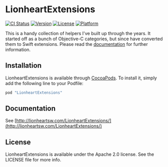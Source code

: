 # LionheartExtensions

[![CI Status](http://img.shields.io/travis/lionheart/LionheartExtensions.svg?style=flat)](https://travis-ci.org/lionheart/LionheartExtensions)
[![Version](https://img.shields.io/cocoapods/v/LionheartExtensions.svg?style=flat)](http://cocoapods.org/pods/LionheartExtensions)
[![License](https://img.shields.io/cocoapods/l/LionheartExtensions.svg?style=flat)](http://cocoapods.org/pods/LionheartExtensions)
[![Platform](https://img.shields.io/cocoapods/p/LionheartExtensions.svg?style=flat)](http://cocoapods.org/pods/LionheartExtensions)

This is a handy collection of helpers I've built up through the years. It started off as a bunch of Objective-C categories, but since have converted them to Swift extensions. Please read the [documentation](http://lionheartsw.com/LionheartExtensions/) for further information.

## Installation

LionheartExtensions is available through [CocoaPods](http://cocoapods.org). To install
it, simply add the following line to your Podfile:

```ruby
pod "LionheartExtensions"
```

## Documentation

See [http://lionheartsw.com/LionheartExtensions/](http://lionheartsw.com/LionheartExtensions/)

## License

LionheartExtensions is available under the Apache 2.0 license. See the LICENSE file for more info.
